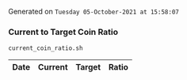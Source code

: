 Generated on `Tuesday 05-October-2021 at 15:58:07`

### Current to Target Coin Ratio
`current_coin_ratio.sh`

Date|Current|Target|Ratio
---|---|---|---
